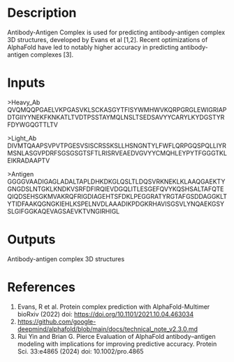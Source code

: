 # Description 

Antibody-Antigen Complex is used for predicting antibody-antigen complex 3D structures, developed by Evans et al [1,2]. Recent optimizations of AlphaFold have led to notably higher accuracy in predicting antibody-antigen complexes [3]. 

# Inputs

\>Heavy_Ab
QVQMQQPGAELVKPGASVKLSCKASGYTFISYWMHWVKQRPGRGLEWIGRIAPDTGIIYYNEKFKNKATLTVDTPSSTAYMQLNSLTSEDSAVYYCARYLKYDGSTYRFDYWGQGTTLTV

\>Light_Ab
DIVMTQAAPSVPVTPGESVSISCRSSKSLLHSNGNTYLFWFLQRPGQSPQLLIYRMSNLASGVPDRFSGSGSGTSFTLRISRVEAEDVGVYYCMQHLEYPYTFGGGTKLEIKRADAAPTV

\>Antigen
GGGGVAADIGAGLADALTAPLDHKDKGLQSLTLDQSVRKNEKLKLAAQGAEKTYGNGDSLNTGKLKNDKVSRFDFIRQIEVDGQLITLESGEFQVYKQSHSALTAFQTEQIQDSEHSGKMVAKRQFRIGDIAGEHTSFDKLPEGGRATYRGTAFGSDDAGGKLTYTIDFAAKQGNGKIEHLKSPELNVDLAAADIKPDGKRHAVISGSVLYNQAEKGSYSLGIFGGKAQEVAGSAEVKTVNGIRHIGL

# Outputs

Antibody-antigen complex 3D structures

# References

1. Evans, R et al. Protein complex prediction with AlphaFold-Multimer bioRxiv (2022) doi: https://doi.org/10.1101/2021.10.04.463034
2. https://github.com/google-deepmind/alphafold/blob/main/docs/technical_note_v2.3.0.md
3. Rui Yin and Brian G. Pierce Evaluation of AlphaFold antibody–antigen modeling with implications for improving predictive accuracy. Protein Sci. 33:e4865 (2024) doi: 10.1002/pro.4865
